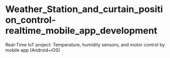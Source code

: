 # Weather_Station_and_curtain_position_control-realtime_mobile_app_development
Real-Time IoT project: Temperature, humidity sensors, and motor control by mobile app (Android+iOS)
